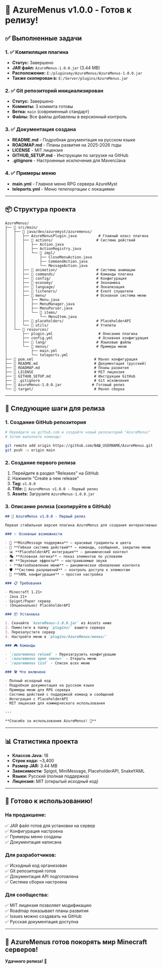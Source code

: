 # 🎉 AzureMenus v1.0.0 - Готов к релизу!

## ✅ Выполненные задачи

### 1. ✅ Компиляция плагина
- **Статус:** Завершено
- **JAR файл:** `AzureMenus-1.0.0.jar` (3.44 MB)
- **Расположение:** `E:/pluginsmy/AzureMenus/AzureMenus-1.0.0.jar`
- **Также скопирован в:** `E:/Server/plugins/AzureMenus.jar`

### 2. ✅ Git репозиторий инициализирован
- **Статус:** Завершено
- **Коммиты:** 3 коммита готовы
- **Ветка:** `main` (современный стандарт)
- **Файлы:** Все файлы добавлены в версионный контроль

### 3. ✅ Документация создана
- **README.md** - Подробная документация на русском языке
- **ROADMAP.md** - Планы развития на 2025-2026 годы
- **LICENSE** - MIT лицензия
- **GITHUB_SETUP.md** - Инструкции по загрузке на GitHub
- **.gitignore** - Настроенные исключения для Maven/Java

### 4. ✅ Примеры меню
- **main.yml** - Главное меню RPG сервера AzureMyst
- **teleports.yml** - Меню телепортации с локациями

---

## 📦 Структура проекта

```
AzureMenus/
├── 📁 src/main/
│   ├── 📁 java/dev/azuremyst/azuremenus/
│   │   ├── AzureMenusPlugin.java          # Главный класс плагина
│   │   ├── 📁 actions/                    # Система действий
│   │   │   ├── Action.java
│   │   │   ├── ActionRegistry.java
│   │   │   └── 📁 impl/
│   │   │       ├── CloseMenuAction.java
│   │   │       ├── CommandAction.java
│   │   │       └── MessageAction.java
│   │   ├── 📁 animation/                  # Система анимации
│   │   ├── 📁 commands/                   # Команды плагина
│   │   ├── 📁 config/                     # Конфигурация
│   │   ├── 📁 economy/                    # Экономика
│   │   ├── 📁 language/                   # Локализация
│   │   ├── 📁 listeners/                  # Event слушатели
│   │   ├── 📁 menu/                       # Основная система меню
│   │   │   ├── Menu.java
│   │   │   ├── MenuManager.java
│   │   │   ├── MenuParser.java
│   │   │   └── 📁 items/
│   │   │       └── MenuItem.java
│   │   ├── 📁 placeholders/               # PlaceholderAPI
│   │   └── 📁 utils/                      # Утилиты
│   └── 📁 resources/
│       ├── plugin.yml                     # Описание плагина
│       ├── config.yml                     # Основная конфигурация
│       ├── 📁 lang/                       # Языковые файлы
│       └── 📁 menus/                      # Примеры меню
│           ├── main.yml
│           └── teleports.yml
├── 📄 pom.xml                            # Maven конфигурация
├── 📄 README.md                          # Документация (русский)
├── 📄 ROADMAP.md                         # Планы развития
├── 📄 LICENSE                            # MIT лицензия
├── 📄 GITHUB_SETUP.md                    # Инструкции GitHub
├── 📄 .gitignore                         # Git исключения
├── 📄 AzureMenus-1.0.0.jar              # Готовый релиз
└── 📁 target/                            # Maven сборка
```

---

## 🚀 Следующие шаги для релиза

### 1. Создание GitHub репозитория
```bash
# Перейдите на github.com и создайте новый репозиторий "AzureMenus"
# Затем выполните команды:

git remote add origin https://github.com/ВАШ_USERNAME/AzureMenus.git
git push -u origin main
```

### 2. Создание первого релиза
1. Перейдите в раздел "Releases" на GitHub
2. Нажмите "Create a new release"
3. **Tag:** `v1.0.0`
4. **Title:** `🌊 AzureMenus v1.0.0 - Первый релиз`
5. **Assets:** Загрузите `AzureMenus-1.0.0.jar`

### 3. Описание релиза (скопируйте в GitHub)

```markdown
## 🌊 AzureMenus v1.0.0 - Первый релиз

Первая стабильная версия плагина AzureMenus для создания интерактивных меню в Minecraft!

### ✨ Основные возможности

- 🎨 **MiniMessage поддержка** — красивые градиенты и цвета
- 🔧 **Гибкая система действий** — команды, сообщения, закрытие меню  
- 📊 **PlaceholderAPI интеграция** — динамический контент
- 🎭 **Условная логика** — показ элементов по условиям
- 🔊 **Звуковые эффекты** — настраиваемые звуки
- ⚡ **Автообновление меню** — динамическое обновление контента
- 🛡️ **Система разрешений** — контроль доступа к элементам
- 📁 **YAML конфигурация** — простая настройка

### 📋 Требования

- Minecraft 1.21+
- Java 21+
- Spigot/Paper сервер
- (Опционально) PlaceholderAPI

### 📦 Установка

1. Скачайте `AzureMenus-1.0.0.jar` из Assets ниже
2. Поместите в папку `plugins/` вашего сервера
3. Перезапустите сервер
4. Настройте меню в `plugins/AzureMenus/menus/`

### 🎮 Команды

- `/azuremenus reload` - Перезагрузить конфигурацию
- `/azuremenus open <menu>` - Открыть меню
- `/azuremenus list` - Список всех меню

### 🛠 Что включено

- Полный исходный код
- Подробная документация на русском языке
- Примеры меню для RPG сервера
- Система действий с поддержкой команд и сообщений
- Интеграция с PlaceholderAPI
- MIT лицензия для коммерческого использования

---

**Спасибо за использование AzureMenus! 🙏**
```

---

## 📊 Статистика проекта

- **Классов Java:** 18
- **Строк кода:** ~3,400
- **Размер JAR:** 3.44 MB
- **Зависимости:** Spigot, MiniMessage, PlaceholderAPI, SnakeYAML
- **Языки:** Русский (полная поддержка)
- **Лицензия:** MIT (открытый исходный код)

---

## 🎯 Готово к использованию!

### На продакшене:
✅ JAR файл готов для установки на сервер  
✅ Конфигурация настроена  
✅ Примеры меню созданы  
✅ Документация написана  

### Для разработчиков:
✅ Исходный код организован  
✅ Git репозиторий готов  
✅ Документация API подготовлена  
✅ Система сборки настроена  

### Для сообщества:
✅ MIT лицензия позволяет модификацию  
✅ Roadmap показывает планы развития  
✅ Issues можно создавать на GitHub  
✅ Русская документация доступна  

---

## 🌊 AzureMenus готов покорять мир Minecraft серверов!

**Удачного релиза! 🚀**
